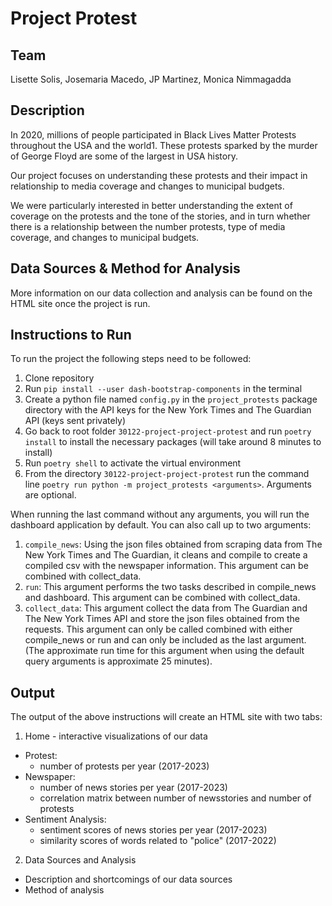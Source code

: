 # Project Protest

## Team
Lisette Solis, Josemaria Macedo, JP Martinez, Monica Nimmagadda

## Description
In 2020, millions of people participated in Black Lives Matter Protests throughout the USA and the world1. These protests sparked by the murder of George Floyd are some of the largest in USA history. 

Our project focuses on understanding these protests and their impact in relationship to media coverage and changes to municipal budgets. 

We were particularly interested in better understanding the extent of coverage on the protests and the tone of the stories, and in turn whether there is a relationship between the number protests, type of media coverage, and changes to municipal budgets.

## Data Sources & Method for Analysis
More information on our data collection and analysis can be found on the HTML site once the project is run.

## Instructions to Run
To run the project the following steps need to be followed: 
1. Clone repository
2. Run ```pip install --user dash-bootstrap-components``` in the terminal
3. Create a python file named ```config.py``` in the ```project_protests``` package directory with the API keys for the New York Times and The Guardian API (keys sent privately)
4. Go back to root folder ```30122-project-project-protest``` and run ```poetry install``` to install the necessary packages (will take around 8 minutes to install)
5. Run ```poetry shell``` to activate the virtual environment
6. From the directory ```30122-project-project-protest``` run the command line ```poetry run python -m project_protests <arguments>```. Arguments are optional.

When running the last command without any arguments, you will run the dashboard application by default. You can also call up to two arguments:
1. ```compile_news```: Using the json files obtained from scraping data from The New York Times and The Guardian, it cleans and compile to create a compiled csv with the newspaper information. This argument can be combined with collect_data.
2. ```run```: This argument performs the two tasks described in compile_news and dashboard. This argument can be combined with collect_data.  
3. ```collect_data```: This argument collect the data from The Guardian and The New York Times API and store the json files obtained from the requests. This argument can only be called combined with either compile_news or run and can only be included as the last argument. (The approximate run time for this argument when using the default query arguments is approximate 25 minutes).

## Output
The output of the above instructions will create an HTML site with two tabs:
1. Home - interactive visualizations of our data
  - Protest:
    - number of protests per year (2017-2023)
  - Newspaper: 
    - number of news stories per year (2017-2023)
    - correlation matrix between number of newsstories and number of protests
  - Sentiment Analysis:
    - sentiment scores of news stories per year (2017-2023)
    - similarity scores of words related to "police" (2017-2022) 
2. Data Sources and Analysis
  - Description and shortcomings of our data sources
  - Method of analysis


